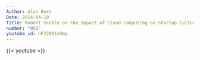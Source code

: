 ```yaml
---
Author: Alan Bush
Date: 2014-04-10
Title: Robert Scoble on the Impact of Cloud Computing on Startup Culture
number: "051"
youtube_id: nPJ2QR1sVmg
---
```


{{< youtube >}}
